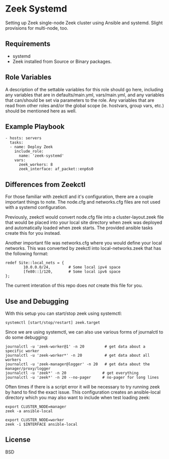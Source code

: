 Zeek Systemd
============

Setting up Zeek single-node Zeek cluster using Ansible and systemd. Slight provisions for multi-node, too.

Requirements
------------

* systemd
* Zeek installed from Source or Binary packages.

Role Variables
--------------

A description of the settable variables for this role should go here, including any variables that are in defaults/main.yml, vars/main.yml, and any variables that can/should be set via parameters to the role. Any variables that are read from other roles and/or the global scope (ie. hostvars, group vars, etc.) should be mentioned here as well.


Example Playbook
----------------

    - hosts: servers
      tasks:
      - name: Deploy Zeek
        include_role:
          name: 'zeek-systemd'
        vars:
          zeek_workers: 8
          zeek_interface: af_packet::enp6s0

Differences from Zeekctl
------------------------

For those familiar with zeekctl and it's configuration, there are a couple important things to note.  The node.cfg and networks.cfg files are not used with a systemd configuration.

Previously, zeekctl would convert node.cfg file into a cluster-layout.zeek file that would be placed into your local site directory when zeek was deployed and automatically loaded when zeek starts.  The provided ansible tasks create this for you instead.

Another important file was networks.cfg where you would define your local networks.  This was converted by zeekctl into local-networks.zeek that has the following format:

```
redef Site::local_nets = {
        10.0.0.0/24,        # Some local ipv4 space
        [fe80::]/120,       # Some local ipv6 space
};
```

The current interation of this repo does _not_ create this file for you.

Use and Debugging
---------

With this setup you can start/stop zeek using systemctl:

```
systemctl [start/stop/restart] zeek.target
```
Since we are using systemctl, we can also use various forms of journalctl to do some debugging:
```
journalctl -u 'zeek-worker@1' -n 20         # get data about a specific worker
journalctl -u 'zeek-worker*' -n 20          # get data about all workers
journalctl -u 'zeek-manager@logger' -n 20   # get data about the manager/proxy/logger
journalctl -u 'zeek*' -n 20                # get everything
journalctl -u 'zeek*' -n 20 --no-pager     # no-pager for long lines
```

Often times if there is a script error it will be necessary to try running zeek by hand to find the exact issue.  This configuration creates an ansible-local directory which you may also want to include when test loading zeek:

```
export CLUSTER_NODE=manager
zeek -a ansible-local

export CLUSTER_NODE=worker
zeek -i $INTERFACE ansible-local
```

License
-------

BSD
